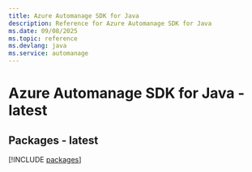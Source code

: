 ```yaml
---
title: Azure Automanage SDK for Java
description: Reference for Azure Automanage SDK for Java
ms.date: 09/08/2025
ms.topic: reference
ms.devlang: java
ms.service: automanage
---
```

# Azure Automanage SDK for Java - latest
## Packages - latest
[!INCLUDE [packages](automanage-index.md)]
